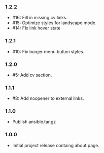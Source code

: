 ### 1.2.2
* #16: Fill in missing cv links.
* #15: Optimize styles for landscape mode.
* #14: Fix link hover state

### 1.2.1
* #10: Fix burger menu button styles.

### 1.2.0
* #5: Add cv section.

### 1.1.1
* #8: Add noopener to external links.

### 1.1.0
* Publish ansible.tar.gz

### 1.0.0
* Initial project release containg about page.
